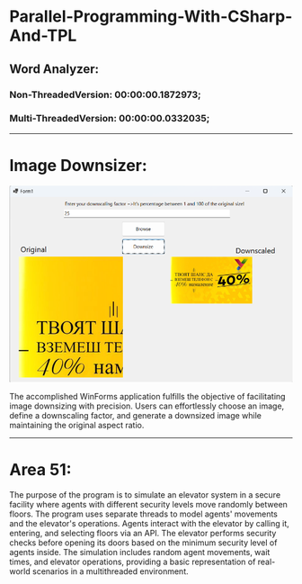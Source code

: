 # Parallel-Programming-With-CSharp-And-TPL
## Word Analyzer:  
### Non-ThreadedVersion: 00:00:00.1872973;

### Multi-ThreadedVersion: 00:00:00.0332035;
___

# Image Downsizer:  
![](Screenshot_Image_Downsizer.png)

The accomplished WinForms application fulfills the objective of facilitating image downsizing with precision. Users can effortlessly choose an image, define a downscaling factor, and generate a downsized image while maintaining the original aspect ratio. 
___
# Area 51:
The purpose of the program is to simulate an elevator system in a secure facility where agents with different security levels move randomly between floors. The program uses separate threads to model agents' movements and the elevator's operations. Agents interact with the elevator by calling it, entering, and selecting floors via an API. The elevator performs security checks before opening its doors based on the minimum security level of agents inside. The simulation includes random agent movements, wait times, and elevator operations, providing a basic representation of real-world scenarios in a multithreaded environment.
